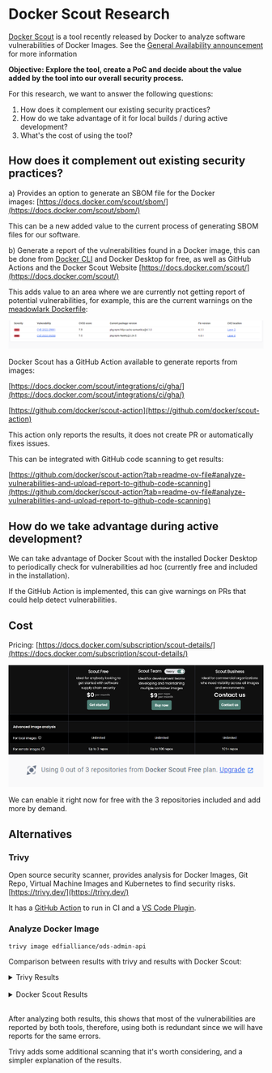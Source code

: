 # Docker Scout Research

[Docker Scout](https://docs.docker.com/scout/) is a tool recently released by
Docker to analyze software vulnerabilities of Docker Images. See the [General
Availability announcement](https://www.youtube.com/watch?v=cYNE-ZUbH2o) for more
information

**Objective: Explore the tool, create a PoC and decide about the value added by
the tool into our overall security process.**

For this research, we want to answer the following questions:

1. How does it complement our existing security practices?
2. How do we take advantage of it for local builds / during active development?
3. What's the cost of using the tool?

## How does it complement out existing security practices?

a) Provides an option to generate an SBOM file for the Docker
images: [https://docs.docker.com/scout/sbom/](https://docs.docker.com/scout/sbom/)

This can be a new added value to the current process of generating SBOM files
for our software.

b) Generate a report of the vulnerabilities found in a Docker image, this can be
done from [Docker CLI](https://docs.docker.com/scout/local-fs/) and Docker
Desktop for free, as well as GitHub Actions and the Docker Scout Website
[https://docs.docker.com/scout/](https://docs.docker.com/scout/)

This adds value to an area where we are currently not getting report of
potential vulnerabilities, for example, this are the current warnings on the
[meadowlark
Dockerfile](https://hub.docker.com/r/edfialliance/meadowlark-ed-fi-api):

<img src="../../images/Continuous-Integration/Screenshot 2023-11-06 112324.png">

Docker Scout has a GitHub Action available to generate reports from images:

[https://docs.docker.com/scout/integrations/ci/gha/](https://docs.docker.com/scout/integrations/ci/gha/)

[https://github.com/docker/scout-action](https://github.com/docker/scout-action)

This action only reports the results, it does not create PR or automatically
fixes issues.

This can be integrated with GitHub code scanning to get results:

[https://github.com/docker/scout-action?tab=readme-ov-file#analyze-vulnerabilities-and-upload-report-to-github-code-scanning](https://github.com/docker/scout-action?tab=readme-ov-file#analyze-vulnerabilities-and-upload-report-to-github-code-scanning)

## How do we take advantage during active development?

We can take advantage of Docker Scout with the installed Docker Desktop to
periodically check for vulnerabilities ad hoc (currently free and included in
the installation).

If the GitHub Action is implemented, this can give warnings on PRs that could
help detect vulnerabilities.

## Cost

Pricing:
[https://docs.docker.com/subscription/scout-details/](https://docs.docker.com/subscription/scout-details/)

<img src="../../images/Continuous-Integration/image-2023-11-11_11-29-56.png">

<img src="../../images/Continuous-Integration/image-2023-11-11_11-29-10.png">

We can enable it right now for free with the 3 repositories included and add
more by demand.

## Alternatives

### Trivy

Open source security scanner, provides analysis for Docker Images, Git Repo,
Virtual Machine Images and Kubernetes to find security risks.
[https://trivy.dev/](https://trivy.dev/)

It has a [GitHub Action](https://github.com/aquasecurity/trivy-action) to run in
CI and a [VS Code
Plugin](https://github.com/aquasecurity/trivy-vscode-extension).

### Analyze Docker Image

```
trivy image edfialliance/ods-admin-api
```

Comparison between results with trivy and results with Docker Scout:

<details>
  <summary>Trivy Results</summary>

edfialliance/ods-admin-api:pre (alpine 3.17.3)  
 \==============================================  
 Total: 20 (UNKNOWN: 0, LOW: 0, MEDIUM: 18, HIGH: 2, CRITICAL: 0)

┌────────────┬───────────────┬──────────┬────────┬───────────────────┬───────────────┬──────────────────────────────────────────────────────────────┐  
 │ Library │ Vulnerability │ Severity │ Status │ Installed Version │ Fixed
Version │ Title │  
 ├────────────┼───────────────┼──────────┼────────┼───────────────────┼───────────────┼──────────────────────────────────────────────────────────────┤  
 │ libcrypto3 │ CVE-2023-5363 │ HIGH │ fixed │ 3.0.8-r3 │ 3.0.12-r0 │ openssl:
Incorrect cipher key and IV length processing │  
 │ │ │ │ │ │ │
[https://avd.aquasec.com/nvd/cve-2023-5363](https://avd.aquasec.com/nvd/cve-2023-5363)
│  
 │ ├───────────────┼──────────┤ │
├───────────────┼──────────────────────────────────────────────────────────────┤  
 │ │ CVE-2023-1255 │ MEDIUM │ │ │ 3.0.8-r4 │ openssl: Input buffer over-read in
AES-XTS implementation on │  
 │ │ │ │ │ │ │ 64 bit ARM │  
 │ │ │ │ │ │ │
[https://avd.aquasec.com/nvd/cve-2023-1255](https://avd.aquasec.com/nvd/cve-2023-1255)
│  
 │ ├───────────────┤ │ │
├───────────────┼──────────────────────────────────────────────────────────────┤  
 │ │ CVE-2023-2650 │ │ │ │ 3.0.9-r0 │ openssl: Possible DoS translating ASN.1
object identifiers │  
 │ │ │ │ │ │ │
[https://avd.aquasec.com/nvd/cve-2023-2650](https://avd.aquasec.com/nvd/cve-2023-2650)
│  
 │ ├───────────────┤ │ │
├───────────────┼──────────────────────────────────────────────────────────────┤  
 │ │ CVE-2023-2975 │ │ │ │ 3.0.9-r2 │ openssl: AES-SIV cipher implementation
contains a bug that │  
 │ │ │ │ │ │ │ causes it to ignore... │  
 │ │ │ │ │ │ │
[https://avd.aquasec.com/nvd/cve-2023-2975](https://avd.aquasec.com/nvd/cve-2023-2975)
│  
 │ ├───────────────┤ │ │
├───────────────┼──────────────────────────────────────────────────────────────┤  
 │ │ CVE-2023-3446 │ │ │ │ 3.0.9-r3 │ openssl: Excessive time spent checking DH
keys and │  
 │ │ │ │ │ │ │ parameters │  
 │ │ │ │ │ │ │
[https://avd.aquasec.com/nvd/cve-2023-3446](https://avd.aquasec.com/nvd/cve-2023-3446)
│  
 │ ├───────────────┤ │ │
├───────────────┼──────────────────────────────────────────────────────────────┤  
 │ │ CVE-2023-3817 │ │ │ │ 3.0.10-r0 │ OpenSSL: Excessive time spent checking DH
q parameter value │  
 │ │ │ │ │ │ │
[https://avd.aquasec.com/nvd/cve-2023-3817](https://avd.aquasec.com/nvd/cve-2023-3817)
│  
 │ ├───────────────┤ │ │
├───────────────┼──────────────────────────────────────────────────────────────┤  
 │ │ CVE-2023-5678 │ │ │ │ 3.0.12-r1 │ openssl: Generating excessively long
X9.42 DH keys or │  
 │ │ │ │ │ │ │ checking excessively long X9.42... │  
 │ │ │ │ │ │ │
[https://avd.aquasec.com/nvd/cve-2023-5678](https://avd.aquasec.com/nvd/cve-2023-5678)
│  
 │ ├───────────────┤ │ │
├───────────────┼──────────────────────────────────────────────────────────────┤  
 │ │ CVE-2023-6129 │ │ │ │ 3.0.12-r2 │ openssl: POLY1305 MAC implementation
corrupts vector │  
 │ │ │ │ │ │ │ registers on PowerPC │  
 │ │ │ │ │ │ │
[https://avd.aquasec.com/nvd/cve-2023-6129](https://avd.aquasec.com/nvd/cve-2023-6129)
│  
 │ ├───────────────┤ │ │
├───────────────┼──────────────────────────────────────────────────────────────┤  
 │ │ CVE-2023-6237 │ │ │ │ 3.0.12-r3 │ openssl: Excessive time spent checking
invalid RSA public │  
 │ │ │ │ │ │ │ keys │  
 │ │ │ │ │ │ │
[https://avd.aquasec.com/nvd/cve-2023-6237](https://avd.aquasec.com/nvd/cve-2023-6237)
│  
 │ ├───────────────┤ │ │
├───────────────┼──────────────────────────────────────────────────────────────┤  
 │ │ CVE-2024-0727 │ │ │ │ 3.0.12-r4 │ openssl: denial of service via null
dereference │  
 │ │ │ │ │ │ │
[https://avd.aquasec.com/nvd/cve-2024-0727](https://avd.aquasec.com/nvd/cve-2024-0727)
│  
 ├────────────┼───────────────┼──────────┤ │
├───────────────┼──────────────────────────────────────────────────────────────┤  
 │ libssl3 │ CVE-2023-5363 │ HIGH │ │ │ 3.0.12-r0 │ openssl: Incorrect cipher
key and IV length processing │  
 │ │ │ │ │ │ │
[https://avd.aquasec.com/nvd/cve-2023-5363](https://avd.aquasec.com/nvd/cve-2023-5363)
│  
 │ ├───────────────┼──────────┤ │
├───────────────┼──────────────────────────────────────────────────────────────┤  
 │ │ CVE-2023-1255 │ MEDIUM │ │ │ 3.0.8-r4 │ openssl: Input buffer over-read in
AES-XTS implementation on │  
 │ │ │ │ │ │ │ 64 bit ARM │  
 │ │ │ │ │ │ │
[https://avd.aquasec.com/nvd/cve-2023-1255](https://avd.aquasec.com/nvd/cve-2023-1255)
│  
 │ ├───────────────┤ │ │
├───────────────┼──────────────────────────────────────────────────────────────┤  
 │ │ CVE-2023-2650 │ │ │ │ 3.0.9-r0 │ openssl: Possible DoS translating ASN.1
object identifiers │  
 │ │ │ │ │ │ │
[https://avd.aquasec.com/nvd/cve-2023-2650](https://avd.aquasec.com/nvd/cve-2023-2650)
│  
 │ ├───────────────┤ │ │
├───────────────┼──────────────────────────────────────────────────────────────┤  
 │ │ CVE-2023-2975 │ │ │ │ 3.0.9-r2 │ openssl: AES-SIV cipher implementation
contains a bug that │  
 │ │ │ │ │ │ │ causes it to ignore... │  
 │ │ │ │ │ │ │
[https://avd.aquasec.com/nvd/cve-2023-2975](https://avd.aquasec.com/nvd/cve-2023-2975)
│  
 │ ├───────────────┤ │ │
├───────────────┼──────────────────────────────────────────────────────────────┤  
 │ │ CVE-2023-3446 │ │ │ │ 3.0.9-r3 │ openssl: Excessive time spent checking DH
keys and │  
 │ │ │ │ │ │ │ parameters │  
 │ │ │ │ │ │ │
[https://avd.aquasec.com/nvd/cve-2023-3446](https://avd.aquasec.com/nvd/cve-2023-3446)
│  
 │ ├───────────────┤ │ │
├───────────────┼──────────────────────────────────────────────────────────────┤  
 │ │ CVE-2023-3817 │ │ │ │ 3.0.10-r0 │ OpenSSL: Excessive time spent checking DH
q parameter value │  
 │ │ │ │ │ │ │
[https://avd.aquasec.com/nvd/cve-2023-3817](https://avd.aquasec.com/nvd/cve-2023-3817)
│  
 │ ├───────────────┤ │ │
├───────────────┼──────────────────────────────────────────────────────────────┤  
 │ │ CVE-2023-5678 │ │ │ │ 3.0.12-r1 │ openssl: Generating excessively long
X9.42 DH keys or │  
 │ │ │ │ │ │ │ checking excessively long X9.42... │  
 │ │ │ │ │ │ │
[https://avd.aquasec.com/nvd/cve-2023-5678](https://avd.aquasec.com/nvd/cve-2023-5678)
│  
 │ ├───────────────┤ │ │
├───────────────┼──────────────────────────────────────────────────────────────┤  
 │ │ CVE-2023-6129 │ │ │ │ 3.0.12-r2 │ openssl: POLY1305 MAC implementation
corrupts vector │  
 │ │ │ │ │ │ │ registers on PowerPC │  
 │ │ │ │ │ │ │
[https://avd.aquasec.com/nvd/cve-2023-6129](https://avd.aquasec.com/nvd/cve-2023-6129)
│  
 │ ├───────────────┤ │ │
├───────────────┼──────────────────────────────────────────────────────────────┤  
 │ │ CVE-2023-6237 │ │ │ │ 3.0.12-r3 │ openssl: Excessive time spent checking
invalid RSA public │  
 │ │ │ │ │ │ │ keys │  
 │ │ │ │ │ │ │
[https://avd.aquasec.com/nvd/cve-2023-6237](https://avd.aquasec.com/nvd/cve-2023-6237)
│  
 │ ├───────────────┤ │ │
├───────────────┼──────────────────────────────────────────────────────────────┤  
 │ │ CVE-2024-0727 │ │ │ │ 3.0.12-r4 │ openssl: denial of service via null
dereference │  
 │ │ │ │ │ │ │
[https://avd.aquasec.com/nvd/cve-2024-0727](https://avd.aquasec.com/nvd/cve-2024-0727)
│  
 └────────────┴───────────────┴──────────┴────────┴───────────────────┴───────────────┴──────────────────────────────────────────────────────────────┘

app/EdFi.Ods.AdminApi.deps.json (dotnet-core)  
 \=============================================  
 Total: 5 (UNKNOWN: 0, LOW: 0, MEDIUM: 4, HIGH: 1, CRITICAL: 0)

┌───────────────────────────────────────┬─────────────────────┬──────────┬────────┬───────────────────┬──────────────────────┬────────────────────────────────────────────────────────────┐  
 │ Library │ Vulnerability │ Severity │ Status │ Installed Version │ Fixed
Version │ Title │  
 ├───────────────────────────────────────┼─────────────────────┼──────────┼────────┼───────────────────┼──────────────────────┼────────────────────────────────────────────────────────────┤  
 │ Microsoft.IdentityModel.JsonWebTokens │ CVE-2024-21319 │ MEDIUM │ fixed │
6.25.1 │ 5.7.0, 6.34.0, 7.1.2 │ dotnet: .NET Denial of Service Vulnerability │  
 │ │ │ │ │ │ │
[https://avd.aquasec.com/nvd/cve-2024-21319](https://avd.aquasec.com/nvd/cve-2024-21319)
│  
 │ ├─────────────────────┤ │ │ │
├────────────────────────────────────────────────────────────┤  
 │ │ GHSA-59j7-ghrg-fj52 │ │ │ │ │ Microsoft Security Advisory CVE-2024-21319:
.NET Denial of │  
 │ │ │ │ │ │ │ Service Vulnerability │  
 │ │ │ │ │ │ │
[https://github.com/advisories/GHSA-59j7-ghrg-fj52](https://github.com/advisories/GHSA-59j7-ghrg-fj52)
│  
 ├───────────────────────────────────────┼─────────────────────┤ │
├───────────────────┤
├────────────────────────────────────────────────────────────┤  
 │ System.IdentityModel.Tokens.Jwt │ CVE-2024-21319 │ │ │ 6.24.0 │ │ dotnet:
.NET Denial of Service Vulnerability │  
 │ │ │ │ │ │ │
[https://avd.aquasec.com/nvd/cve-2024-21319](https://avd.aquasec.com/nvd/cve-2024-21319)
│  
 │ ├─────────────────────┤ │ │
├──────────────────────┼────────────────────────────────────────────────────────────┤  
 │ │ GHSA-59j7-ghrg-fj52 │ │ │ │ │ Microsoft Security Advisory CVE-2024-21319:
.NET Denial of │  
 │ │ │ │ │ │ │ Service Vulnerability │  
 │ │ │ │ │ │ │
[https://github.com/advisories/GHSA-59j7-ghrg-fj52](https://github.com/advisories/GHSA-59j7-ghrg-fj52)
│  
 ├───────────────────────────────────────┼─────────────────────┼──────────┤
├───────────────────┼──────────────────────┼────────────────────────────────────────────────────────────┤  
 │ System.Text.RegularExpressions │ CVE-2019-0820 │ HIGH │ │ 4.3.0 │ 4.3.1 │
dotnet: timeouts for regular expressions are not enforced │  
 │ │ │ │ │ │ │
[https://avd.aquasec.com/nvd/cve-2019-0820](https://avd.aquasec.com/nvd/cve-2019-0820)
│  
 └───────────────────────────────────────┴─────────────────────┴──────────┴────────┴───────────────────┴──────────────────────┴────────────────────────────────────────────────────────────┘

usr/share/dotnet/shared/Microsoft.AspNetCore.App/6.0.16/Microsoft.AspNetCore.App.deps.json
(dotnet-core)  
 \========================================================================================================  
 Total: 2 (UNKNOWN: 0, LOW: 0, MEDIUM: 0, HIGH: 1, CRITICAL: 1)

┌─────────────────────────────────────────────────┬────────────────┬──────────┬────────┬───────────────────┬───────────────────────┬─────────────────────────────────────────────────────┐  
 │ Library │ Vulnerability │ Severity │ Status │ Installed Version │ Fixed
Version │ Title │  
 ├─────────────────────────────────────────────────┼────────────────┼──────────┼────────┼───────────────────┼───────────────────────┼─────────────────────────────────────────────────────┤  
 │ Microsoft.AspNetCore.App.Runtime.linux-musl-x64 │ CVE-2024-21386 │ CRITICAL │
fixed │ 6.0.16 │ 6.0.27, 7.0.16, 8.0.2 │ dotnet: Denial of Service in SignalR
server │  
 │ │ │ │ │ │ │
[https://avd.aquasec.com/nvd/cve-2024-21386](https://avd.aquasec.com/nvd/cve-2024-21386)
│  
 │ ├────────────────┼──────────┤ │
├───────────────────────┼─────────────────────────────────────────────────────┤  
 │ │ CVE-2023-33170 │ HIGH │ │ │ 7.0.9, 6.0.20 │ dotnet: race condition in Core
SignInManager<TUser> │  
 │ │ │ │ │ │ │ PasswordSignInAsync method │  
 │ │ │ │ │ │ │
[https://avd.aquasec.com/nvd/cve-2023-33170](https://avd.aquasec.com/nvd/cve-2023-33170)
│  
 └─────────────────────────────────────────────────┴────────────────┴──────────┴────────┴───────────────────┴───────────────────────┴─────────────────────────────────────────────────────┘

usr/share/dotnet/shared/Microsoft.NETCore.App/6.0.16/Microsoft.NETCore.App.deps.json
(dotnet-core)  
 \==================================================================================================  
 Total: 1 (UNKNOWN: 0, LOW: 0, MEDIUM: 1, HIGH: 0, CRITICAL: 0)

┌──────────────────────────────────────────────┬────────────────┬──────────┬────────┬───────────────────┬────────────────┬──────────────────────────────────────────────────────────┐  
 │ Library │ Vulnerability │ Severity │ Status │ Installed Version │ Fixed
Version │ Title │  
 ├──────────────────────────────────────────────┼────────────────┼──────────┼────────┼───────────────────┼────────────────┼──────────────────────────────────────────────────────────┤  
 │ Microsoft.NETCore.App.Runtime.linux-musl-x64 │ CVE-2023-36799 │ MEDIUM │
fixed │ 6.0.16 │ 7.0.11, 6.0.22 │ dotnet: Denial of Service with Client
Certificates using │  
 │ │ │ │ │ │ │ .NET Kestrel │  
 │ │ │ │ │ │ │
[https://avd.aquasec.com/nvd/cve-2023-36799](https://avd.aquasec.com/nvd/cve-2023-36799)
│  
 └──────────────────────────────────────────────┴────────────────┴──────────┴────────┴───────────────────┴────────────────┴──────────────────────────────────────────────────────────┘

</details>

<br>

<details>
  <summary>Docker Scout Results</summary>

## Overview

│ Analyzed Image
────────────────────┼─────────────────────────────────────────────────────  
 Target │ edfialliance/ods-admin-api:pre
digest │ 064e9e6df77d
platform │ linux/amd64
provenance │ [https://github.com/Ed-Fi-Alliance-OSS/AdminAPI-2.0](https://github.com/Ed-Fi-Alliance-OSS/AdminAPI-2.0)
│ [https://github.com/Ed-Fi-Alliance-OSS/AdminAPI-2.0/blob/b6f47fb13111b7f1fbb5d3f52a4ea015d0fb7f05](https://github.com/Ed-Fi-Alliance-OSS/AdminAPI-2.0/blob/b6f47fb13111b7f1fbb5d3f52a4ea015d0fb7f05)
vulnerabilities │ 0C 2H 16M 0L 1?
size │ 74 MB
packages │ 651

## Packages and Vulnerabilities

0C 1H 8M 0L 1? openssl 3.0.8-r3  
 pkg:apk/alpine/openssl@3.0.8-r3?os_name=alpine&os_version=3.17

x HIGH CVE-2023-5363  
 [https://scout.docker.com/v/CVE-2023-5363?s=alpine&n=openssl&ns=alpine&t=apk&osn=alpine&osv=3.17&vr=<3.0.12-r0](https://scout.docker.com/v/CVE-2023-5363?s=alpine&n=openssl&ns=alpine&t=apk&osn=alpine&osv=3.17&vr=%3C3.0.12-r0)  
 Affected range : < 3.0.12-r0
Fixed version : 3.0.12-r0

x MEDIUM CVE-2023-6129  
 [https://scout.docker.com/v/CVE-2023-6129?s=alpine&n=openssl&ns=alpine&t=apk&osn=alpine&osv=3.17&vr=<3.0.12-r2](https://scout.docker.com/v/CVE-2023-6129?s=alpine&n=openssl&ns=alpine&t=apk&osn=alpine&osv=3.17&vr=%3C3.0.12-r2)  
 Affected range : < 3.0.12-r2
Fixed version : 3.0.12-r2

x MEDIUM CVE-2023-2650  
 [https://scout.docker.com/v/CVE-2023-2650?s=alpine&n=openssl&ns=alpine&t=apk&osn=alpine&osv=3.17&vr=<3.0.9-r0](https://scout.docker.com/v/CVE-2023-2650?s=alpine&n=openssl&ns=alpine&t=apk&osn=alpine&osv=3.17&vr=%3C3.0.9-r0)  
 Affected range : < 3.0.9-r0
Fixed version : 3.0.9-r0

x MEDIUM CVE-2023-1255  
 [https://scout.docker.com/v/CVE-2023-1255?s=alpine&n=openssl&ns=alpine&t=apk&osn=alpine&osv=3.17&vr=<3.0.8-r4](https://scout.docker.com/v/CVE-2023-1255?s=alpine&n=openssl&ns=alpine&t=apk&osn=alpine&osv=3.17&vr=%3C3.0.8-r4)  
 Affected range : < 3.0.8-r4
Fixed version : 3.0.8-r4

x MEDIUM CVE-2024-0727  
 [https://scout.docker.com/v/CVE-2024-0727?s=alpine&n=openssl&ns=alpine&t=apk&osn=alpine&osv=3.17&vr=<3.0.12-r4](https://scout.docker.com/v/CVE-2024-0727?s=alpine&n=openssl&ns=alpine&t=apk&osn=alpine&osv=3.17&vr=%3C3.0.12-r4)  
 Affected range : < 3.0.12-r4
Fixed version : 3.0.12-r4

x MEDIUM CVE-2023-5678  
 [https://scout.docker.com/v/CVE-2023-5678?s=alpine&n=openssl&ns=alpine&t=apk&osn=alpine&osv=3.17&vr=<3.0.12-r1](https://scout.docker.com/v/CVE-2023-5678?s=alpine&n=openssl&ns=alpine&t=apk&osn=alpine&osv=3.17&vr=%3C3.0.12-r1)  
Affected range : < 3.0.12-r1
Fixed version : 3.0.12-r1

x MEDIUM CVE-2023-3817  
 [https://scout.docker.com/v/CVE-2023-3817?s=alpine&n=openssl&ns=alpine&t=apk&osn=alpine&osv=3.17&vr=<3.0.10-r0](https://scout.docker.com/v/CVE-2023-3817?s=alpine&n=openssl&ns=alpine&t=apk&osn=alpine&osv=3.17&vr=%3C3.0.10-r0)  
 Affected range : < 3.0.10-r0
Fixed version : 3.0.10-r0

x MEDIUM CVE-2023-3446  
 [https://scout.docker.com/v/CVE-2023-3446?s=alpine&n=openssl&ns=alpine&t=apk&osn=alpine&osv=3.17&vr=<3.0.9-r3](https://scout.docker.com/v/CVE-2023-3446?s=alpine&n=openssl&ns=alpine&t=apk&osn=alpine&osv=3.17&vr=%3C3.0.9-r3)  
 Affected range : < 3.0.9-r3
Fixed version : 3.0.9-r3

x MEDIUM CVE-2023-2975  
 [https://scout.docker.com/v/CVE-2023-2975?s=alpine&n=openssl&ns=alpine&t=apk&osn=alpine&osv=3.17&vr=<3.0.9-r2](https://scout.docker.com/v/CVE-2023-2975?s=alpine&n=openssl&ns=alpine&t=apk&osn=alpine&osv=3.17&vr=%3C3.0.9-r2)  
 Affected range : < 3.0.9-r2
Fixed version : 3.0.9-r2

x UNSPECIFIED CVE-2023-6237  
 [https://scout.docker.com/v/CVE-2023-6237?s=alpine&n=openssl&ns=alpine&t=apk&osn=alpine&osv=3.17&vr=<3.0.12-r3](https://scout.docker.com/v/CVE-2023-6237?s=alpine&n=openssl&ns=alpine&t=apk&osn=alpine&osv=3.17&vr=%3C3.0.12-r3)  
 Affected range : < 3.0.12-r3
Fixed version : 3.0.12-r3

0C 1H 0M 0L System.Text.RegularExpressions 4.3.0  
 pkg:nuget/System.Text.RegularExpressions@4.3.0

x HIGH CVE-2019-0820 [Inefficient Regular Expression Complexity]  
 [https://scout.docker.com/v/CVE-2019-0820?s=github&n=System.Text.RegularExpressions&t=nuget&vr=>=4.3.0,<4.3.1](https://scout.docker.com/v/CVE-2019-0820?s=github&n=System.Text.RegularExpressions&t=nuget&vr=%3E%3D4.3.0%2C%3C4.3.1)  
 Affected range : >=4.3.0
: <4.3.1
Fixed version : 4.3.1
CVSS Score : 7.5
CVSS Vector : CVSS:3.1/AV:N/AC:L/PR:N/UI:N/S:U/C:N/I:N/A:H

0C 0H 2M 0L Microsoft.IdentityModel.JsonWebTokens 6.25.1.31130213719.9ddad8fc51ed2732622323612acad83f6629d5ba  
 pkg:nuget/Microsoft.IdentityModel.JsonWebTokens@6.25.1.31130213719.9ddad8fc51ed2732622323612acad83f6629d5ba

x MEDIUM GHSA-59j7-ghrg-fj52  
 [https://scout.docker.com/v/GHSA-59j7-ghrg-fj52?s=github&n=Microsoft.IdentityModel.JsonWebTokens&t=nuget&vr=>=6.5.0,<6.34.0](https://scout.docker.com/v/GHSA-59j7-ghrg-fj52?s=github&n=Microsoft.IdentityModel.JsonWebTokens&t=nuget&vr=%3E%3D6.5.0%2C%3C6.34.0)  
 Affected range : >=6.5.0
: <6.34.0
Fixed version : 6.34.0
CVSS Score : 6.8
CVSS Vector : CVSS:3.1/AV:N/AC:L/PR:H/UI:N/S:C/C:N/I:N/A:H

x MEDIUM CVE-2024-21319  
 [https://scout.docker.com/v/CVE-2024-21319?s=github&n=Microsoft.IdentityModel.JsonWebTokens&t=nuget&vr=>=6.5.0,<6.34.0](https://scout.docker.com/v/CVE-2024-21319?s=github&n=Microsoft.IdentityModel.JsonWebTokens&t=nuget&vr=%3E%3D6.5.0%2C%3C6.34.0)  
 Affected range : >=6.5.0
: <6.34.0
Fixed version : 6.34.0
CVSS Score : 6.8
CVSS Vector : CVSS:3.1/AV:N/AC:L/PR:H/UI:N/S:C/C:N/I:N/A:H

0C 0H 2M 0L System.IdentityModel.Tokens.Jwt 6.24.0.31013185938.779de3802c12c2b5331424e6079e76b06183757a  
 pkg:nuget/System.IdentityModel.Tokens.Jwt@6.24.0.31013185938.779de3802c12c2b5331424e6079e76b06183757a

x MEDIUM GHSA-59j7-ghrg-fj52  
 [https://scout.docker.com/v/GHSA-59j7-ghrg-fj52?s=github&n=System.IdentityModel.Tokens.Jwt&t=nuget&vr=>=6.5.0,<6.34.0](https://scout.docker.com/v/GHSA-59j7-ghrg-fj52?s=github&n=System.IdentityModel.Tokens.Jwt&t=nuget&vr=%3E%3D6.5.0%2C%3C6.34.0)  
 Affected range : >=6.5.0
: <6.34.0
Fixed version : 6.34.0
CVSS Score : 6.8
CVSS Vector : CVSS:3.1/AV:N/AC:L/PR:H/UI:N/S:C/C:N/I:N/A:H

x MEDIUM CVE-2024-21319  
 [https://scout.docker.com/v/CVE-2024-21319?s=github&n=System.IdentityModel.Tokens.Jwt&t=nuget&vr=>=6.5.0,<6.34.0](https://scout.docker.com/v/CVE-2024-21319?s=github&n=System.IdentityModel.Tokens.Jwt&t=nuget&vr=%3E%3D6.5.0%2C%3C6.34.0)  
 Affected range : >=6.5.0
: <6.34.0
Fixed version : 6.34.0
CVSS Score : 6.8
CVSS Vector : CVSS:3.1/AV:N/AC:L/PR:H/UI:N/S:C/C:N/I:N/A:H

0C 0H 2M 0L Microsoft.IdentityModel.JsonWebTokens 6.25.1  
 pkg:nuget/Microsoft.IdentityModel.JsonWebTokens@6.25.1

x MEDIUM GHSA-59j7-ghrg-fj52  
 [https://scout.docker.com/v/GHSA-59j7-ghrg-fj52?s=github&n=Microsoft.IdentityModel.JsonWebTokens&t=nuget&vr=>=6.5.0,<6.34.0](https://scout.docker.com/v/GHSA-59j7-ghrg-fj52?s=github&n=Microsoft.IdentityModel.JsonWebTokens&t=nuget&vr=%3E%3D6.5.0%2C%3C6.34.0)  
 Affected range : >=6.5.0
: <6.34.0
Fixed version : 6.34.0
CVSS Score : 6.8
CVSS Vector : CVSS:3.1/AV:N/AC:L/PR:H/UI:N/S:C/C:N/I:N/A:H

x MEDIUM CVE-2024-21319  
 [https://scout.docker.com/v/CVE-2024-21319?s=github&n=Microsoft.IdentityModel.JsonWebTokens&t=nuget&vr=>=6.5.0,<6.34.0](https://scout.docker.com/v/CVE-2024-21319?s=github&n=Microsoft.IdentityModel.JsonWebTokens&t=nuget&vr=%3E%3D6.5.0%2C%3C6.34.0)  
 Affected range : >=6.5.0
: <6.34.0
Fixed version : 6.34.0
CVSS Score : 6.8
CVSS Vector : CVSS:3.1/AV:N/AC:L/PR:H/UI:N/S:C/C:N/I:N/A:H

0C 0H 2M 0L System.IdentityModel.Tokens.Jwt 6.24.0  
 pkg:nuget/System.IdentityModel.Tokens.Jwt@6.24.0

x MEDIUM GHSA-59j7-ghrg-fj52  
 [https://scout.docker.com/v/GHSA-59j7-ghrg-fj52?s=github&n=System.IdentityModel.Tokens.Jwt&t=nuget&vr=>=6.5.0,<6.34.0](https://scout.docker.com/v/GHSA-59j7-ghrg-fj52?s=github&n=System.IdentityModel.Tokens.Jwt&t=nuget&vr=%3E%3D6.5.0%2C%3C6.34.0)  
 Affected range : >=6.5.0
: <6.34.0
Fixed version : 6.34.0
CVSS Score : 6.8
CVSS Vector : CVSS:3.1/AV:N/AC:L/PR:H/UI:N/S:C/C:N/I:N/A:H

x MEDIUM CVE-2024-21319  
 [https://scout.docker.com/v/CVE-2024-21319?s=github&n=System.IdentityModel.Tokens.Jwt&t=nuget&vr=>=6.5.0,<6.34.0](https://scout.docker.com/v/CVE-2024-21319?s=github&n=System.IdentityModel.Tokens.Jwt&t=nuget&vr=%3E%3D6.5.0%2C%3C6.34.0)  
 Affected range : >=6.5.0
: <6.34.0
Fixed version : 6.34.0
CVSS Score : 6.8
CVSS Vector : CVSS:3.1/AV:N/AC:L/PR:H/UI:N/S:C/C:N/I:N/A:H

19 vulnerabilities found in 6 packages  
 UNSPECIFIED 1
LOW 0
MEDIUM 16
HIGH 2
CRITICAL 0

What's Next?  
 View base image update recommendations → docker scout recommendations edfialliance/ods-admin-api:pre

</details>
<br>

After analyzing both results, this shows that most of the vulnerabilities are
reported by both tools, therefore, using both is redundant since we will have
reports for the same errors.

Trivy adds some additional scanning that it's worth considering, and a simpler
explanation of the results.
